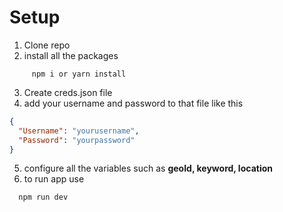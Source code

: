 # Setup

1. Clone repo
2. install all the packages

```
     npm i or yarn install
```

3. Create creds.json file
4. add your username and password to that file like this

```json
{
  "Username": "yourusername",
  "Password": "yourpassword"
}
```

5. configure all the variables such as **geoId, keyword, location**
6. to run app use

```
  npm run dev
```
